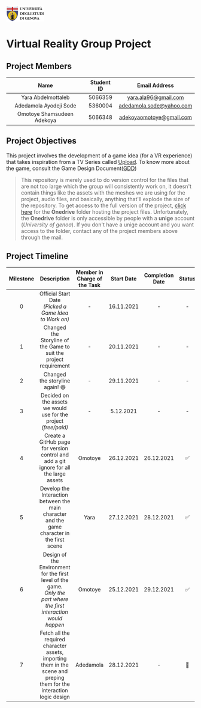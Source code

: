 <a href="https://unige.it/en/">
<img src="images/unige.png" width="20%" height="20%" title="University of Genoa" alt="University of Genoa" >
</a>

# Virtual Reality Group Project

## Project Members

|            Name            | Student ID |      Email Address       |
| :------------------------: | :--------: | :----------------------: |
|     Yara Abdelmottaleb     |  5066359   |   yara.ala96@gmail.com   |
|   Adedamola Ayodeji Sode   |  5360004   | adedamola.sode@yahoo.com |
| Omotoye Shamsudeen Adekoya |  5066348   | adekoyaomotoye@gmail.com |

## Project Objectives

This project involves the development of a game idea (for a VR experience) that takes inspiration from a TV Series called [Upload](https://www.imdb.com/title/tt7826376/). To know more about the game, consult the Game Design Document([GDD](https://docs.google.com/document/d/1s-RS-KIupoKA7JbYUpA-20rCKfIrBCCjWa_8nktlvXc/edit))

> This repository is merely used to do version control for the files that are not too large which the group will consistently work on, it doesn't contain things like the assets with the meshes we are using for the project, audio files, and basically, anything that'll explode the size of the repository. To get access to the full version of the project, [click here](https://unigeit-my.sharepoint.com/:f:/g/personal/s5066348_studenti_unige_it/EnB-jiIiSARBr76yWpTcks4BDYz5ufKvNVGSUhcRoQkccg?e=7FdMy9) for the **Onedrive** folder hosting the project files. Unfortunately, the **Onedrive** folder is only accessible by people with a **unige** account (_University of genoa_). If you don't have a unige account and you want access to the folder, contact any of the project members above through the mail.

## Project Timeline

| Milestone |                                                        Description                                                        | Member in Charge of the Task | Start Date | Completion Date |       Status       | Note                                                            |
| :-------: | :-----------------------------------------------------------------------------------------------------------------------: | :--------------------------: | :--------: | :-------------: | :----------------: | --------------------------------------------------------------- |
|     0     |                                Official Start Date <br/>_(Picked a Game Idea to Work on)_                                 |              -               | 16.11.2021 |        -        |         -          | -                                                               |
|     1     |                             Changed the Storyline of the Game to suit the project requirement                             |              -               | 20.11.2021 |        -        |         -          | -                                                               |
|     2     |                                           Changed the storyline again! :smile:                                            |              -               | 29.11.2021 |        -        |         -          | -                                                               |
|     3     |                          Decided on the assets we would use for the project <br/> _(free/paid)_                           |              -               | 5.12.2021  |        -        |         -          | -                                                               |
|     4     |                  Create a GitHub page for version control and add a git ignore for all the large assets                   |           Omotoye            | 26.12.2021 |   26.12.2021    | :white_check_mark: | -                                                               |
|     5     |               Develop the Interaction between the main character and the game character in the first scene                |             Yara             | 27.12.2021 |   28.12.2021    | :white_check_mark: | -                                                               |
|     6     | Design of the Environment for the first level of the game. <br/> _Only the part where the first interaction would happen_ |           Omotoye            | 25.12.2021 |   29.12.2021    | :white_check_mark: | Still needs a lot of aesthetic addition, _would be added later_ |
|     7     |  Fetch all the required character assets, importing them in the scene and preping them for the interaction logic design   |          Adedamola           | 28.12.2021 |        -        |   :construction:   | work in progress                                                |
